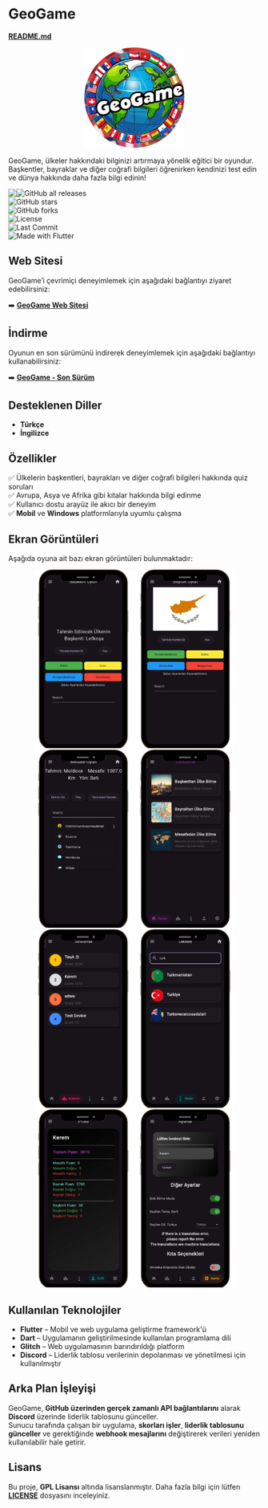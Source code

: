 # **GeoGame**  

[**README.md**](README.md)  

<p align="center">
  <img src="assets/logo.png" alt="GeoGame Logosu" width="200"/>
</p>  

GeoGame, ülkeler hakkındaki bilginizi artırmaya yönelik eğitici bir oyundur. Başkentler, bayraklar ve diğer coğrafi bilgileri öğrenirken kendinizi test edin ve dünya hakkında daha fazla bilgi edinin!  

<img  align="left" src="https://komarev.com/ghpvc/?username=keremlolgg&repo=geogame&style=for-the-badge&label=VISITORS+COUNT&color=%237B1E7B"/>

![GitHub all releases](https://img.shields.io/github/downloads/keremlolgg/GeoGame/total?logo=github&style=for-the-badge&color=blue&label=Total%20Downloads)  
![GitHub stars](https://img.shields.io/github/stars/keremlolgg/GeoGame?style=for-the-badge)  
![GitHub forks](https://img.shields.io/github/forks/keremlolgg/GeoGame?style=for-the-badge)  
![License](https://img.shields.io/github/license/keremlolgg/GeoGame?style=for-the-badge)  
![Last Commit](https://img.shields.io/github/last-commit/keremlolgg/GeoGame?style=for-the-badge)  
![Made with Flutter](https://img.shields.io/badge/Made%20with-Flutter-blue?style=for-the-badge&logo=flutter)  

## **Web Sitesi**  

GeoGame’i çevrimiçi deneyimlemek için aşağıdaki bağlantıyı ziyaret edebilirsiniz:  

➡️ [**GeoGame Web Sitesi**](https://keremkk.glitch.me/geogame)  

## **İndirme**  

Oyunun en son sürümünü indirerek deneyimlemek için aşağıdaki bağlantıyı kullanabilirsiniz:  

➡️ [**GeoGame - Son Sürüm**](https://github.com/keremlolgg/GeoGame/releases/latest)  

## **Desteklenen Diller**  

- **Türkçe**  
- **İngilizce**  

## **Özellikler**  

✅ Ülkelerin başkentleri, bayrakları ve diğer coğrafi bilgileri hakkında quiz soruları  
✅ Avrupa, Asya ve Afrika gibi kıtalar hakkında bilgi edinme  
✅ Kullanıcı dostu arayüz ile akıcı bir deneyim  
✅ **Mobil** ve **Windows** platformlarıyla uyumlu çalışma  

## **Ekran Görüntüleri**  

Aşağıda oyuna ait bazı ekran görüntüleri bulunmaktadır:  

<p align="center">
  <img src="Resimler/baskentoyun.png" alt="Başkent Oyunu" width="200"/>
  <img src="Resimler/bayrakoyun.png" alt="Bayrak Oyunu" width="200"/>
  <img src="Resimler/mesafeoyun.png" alt="Mesafe Oyunu" width="200"/>
  <img src="Resimler/mainlobi.png" alt="Ana Menü" width="200"/>
  <img src="Resimler/leadboard.png" alt="Liderlik Tablosu" width="200"/>
  <img src="Resimler/ulkeler.png" alt="Ülkeler" width="200"/>
  <img src="Resimler/profiles.png" alt="Profil Sayfası" width="200"/>
  <img src="Resimler/settings.png" alt="Ayarlar" width="200"/>
</p>  

## **Kullanılan Teknolojiler**  

- **Flutter** – Mobil ve web uygulama geliştirme framework'ü  
- **Dart** – Uygulamanın geliştirilmesinde kullanılan programlama dili  
- **Glitch** – Web uygulamasının barındırıldığı platform  
- **Discord** – Liderlik tablosu verilerinin depolanması ve yönetilmesi için kullanılmıştır  

## **Arka Plan İşleyişi**  

GeoGame, **GitHub üzerinden gerçek zamanlı API bağlantılarını** alarak **Discord** üzerinde liderlik tablosunu günceller.  
Sunucu tarafında çalışan bir uygulama, **skorları işler**, **liderlik tablosunu günceller** ve gerektiğinde **webhook mesajlarını** değiştirerek verileri yeniden kullanılabilir hale getirir.  

## **Lisans**  

Bu proje, **GPL Lisansı** altında lisanslanmıştır. Daha fazla bilgi için lütfen [**LICENSE**](LICENSE) dosyasını inceleyiniz.
